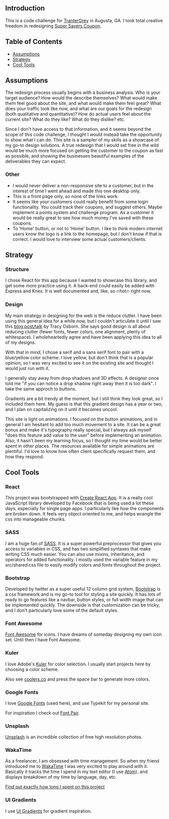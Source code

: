 ## Introduction

This is a code challenge for [TranterGrey](http://www.trantergrey.com/) in Augusta, GA. I took total creative freedom in redesigning [Super Savers Coupon](http://www.supersavercoupon.com/index.php).

## Table of Contents
- [Assumptions](#assumptions)
- [Strategy](#strategy)
- [Cool Tools](#cool-tools)

## Assumptions

The redesign process usually begins with a business analysis. Who is your target audience? How would the describe themselves? What would make them feel good about the site, and what would make them feel great? What does your traffic look like now, and what are our goals for the redesign (both qualitative and quantitative)? How do actual users feel about the current site? What do they like? What do they dislike? etc.

Since I don't have access to that information, and it seems beyond the scope of this code challenge, I thought I would instead take the opportunity to show what I can do. This site is a sampler of my skills as a showcase of my go-to design solutions. A true redesign that I would set free in the wild would be much more focused on getting the customer to the coupon as fast as possible, and showing the businesses beautiful examples of the deliverables they can expect.

### Other

- I would never deliver a non-responsive site to a customer, but in the interest of time I went ahead and made this one desktop only.
- This is a front page only, so none of the links work.
- It seems like your customers could really benefit from some login functionality. You could track their coupons, and suggest others. Maybe implement a points system and challenge program. As a customer it would be really great to see how much money I've saved with these coupons.
- To 'Home' button, or not to 'Home' button. I like to think modern internet users know the logo is a link to the homepage, but I don't know if that is correct. I would love to interview some actual customers/clients.

## Strategy

### Structure

I chose React for this app because I wanted to showcase this library, and get some more practice using it. A back-end could easily be added with Express and Knex. It is well documented and, like, so 🔥hot🔥 right now.

### Design

My main strategy in designing for the web is the reduce clutter. I have been using this general idea for a while now, but I couldn't articulate it until I saw this [blog post/talk](https://medium.com/hello-web-design/design-for-non-designers-part-1-6559ed93ff91) by Tracy Osborn. She says good design is all about reducing clutter (fewer fonts, fewer colors, one alignment, plenty of whitespace). I wholeheartedly agree and have been applying this idea to all of my designs.

With that in mind, I chose a serif and a sans serif font to pair with a blue/yellow color scheme. I love yellow, but don't think that is a popular opinion, so I was very excited to see it on the existing site and thought I would just run with it.

I generally stay away from drop shadows and 3D effects. A designer once told me "if you can notice a drop shadow right away then it is too dark". I take the same approch to buttons.

Gradients are a bit trendy at the moment, but I still think they look great, so I included them here. My guess is that this gradient design has a year or two, and I plan on capitalizing on it until it becomes uncool.

This site is light on animations. I focused on the button animations, and in general I am hesitant to add too much movement to a site. It can be a great bonus and make it's typography really special, but I always ask myself "does this feature add value to the user" before implementing an animation. Also, it hasn't been my learning focus, so I thought my time would be better spent in other places. The resources available for simple animations are plentiful. I'd love to know how often client specifically request them, and how they respond.

## Cool Tools

### React

This project was bootstrapped with [Create React App](https://github.com/facebookincubator/create-react-app). It is a really cool JavaScript library developed by Facebook that is being used a lot these days, especially for single page apps. I particularly like how the components are broken down. It feels very object oriented to me, and helps wrangle the css into manageable chunks.

### SASS

I am a huge fan of [SASS](http://sass-lang.com/). It is a super powerful preprocessor that gives you access to variables in CSS, and has two simplified syntaxes that make writing CSS much easier. You can also use mixins, inheritance, and operators for added functionality. I mostly used the variable feature in my src/shared.css file to easily modify colors and fonts throughout the project.

### Bootstrap

Developed by twitter as a super useful 12 column grid system, [Bootstrap](https://getbootstrap.com/) is a css framework and is my go-to tool for styling a site quickly. It has lots of ready to go features like a navbar, button styles, or full width image that can be implemented quickly. The downside is that customization can be tricky, and I don't particularly love some of the default styles.

### Font Awesome

[Font Awesome](http://fontawesome.io/) for icons. I have dreams of someday designing my own icon set. Until then I have Font Awesome.

### Kuler

I love Adobe's [Kuler](https://color.adobe.com) for color selection. I usually start projects here by choosing a color scheme.

Also see [coolers.co](https://coolors.co/00a878-d8f1a0-f3c178-fe5e41-0b0500) and press the space bar to generate more colors.

### Google Fonts

I love [Google Fonts](https://fonts.google.com/) (used here), and use Typekit for my personal site.

For inspiration I check out [Font Pair](http://fontpair.co/).

### Unsplash

[Unsplash](https://unsplash.com/) is an incredible collection of free high resolution photos.

### WakaTime

As a freelancer, I am obsessed with time management. So when my friend introduced me to [WakaTime](https://wakatime.com) I was very excited to play around with it. Basically it tracks the time I spend in my text editor (I use [Atom](https://atom.io/)), and displays breakdown of my time by language, day, etc.

[Find out exactly how long I spent on this project](https://wakatime.com/@lconklin/projects/nxplnvpbie?start=2017-06-21&end=2017-06-26)

### UI Gradients

I use [UI Gradients](https://uigradients.com/#IbizaSunset) for gradient inspiration.
